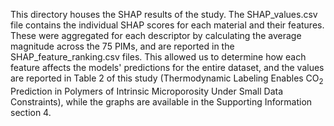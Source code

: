 This directory houses the SHAP results of the study. The SHAP_values.csv file contains the individual SHAP scores for each material and their features. These were aggregated for each descriptor by calculating the average magnitude across the 75 PIMs, and are reported in the SHAP_feature_ranking.csv files. This allowed us to determine how each feature affects the models' predictions for the entire dataset, and the values are reported in Table 2 of this study (Thermodynamic Labeling Enables CO<sub>2</sub> Prediction in Polymers of Intrinsic Microporosity Under Small Data Constraints), while the graphs are available in the Supporting Information section 4.  
